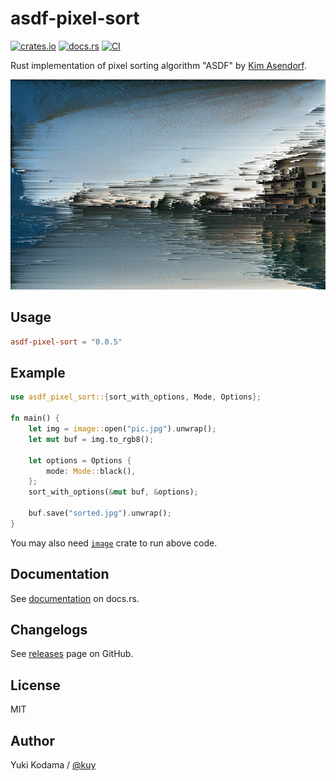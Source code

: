 # asdf-pixel-sort

[![crates.io](https://img.shields.io/crates/v/asdf-pixel-sort.svg)](https://crates.io/crates/asdf-pixel-sort)
[![docs.rs](https://docs.rs/asdf-pixel-sort/badge.svg)](https://docs.rs/asdf-pixel-sort)
[![CI](https://github.com/kuy/asdf-pixel-sort/actions/workflows/ci.yml/badge.svg)](https://github.com/kuy/asdf-pixel-sort/actions/workflows/ci.yml)

Rust implementation of pixel sorting algorithm "ASDF" by [Kim Asendorf](http://kimasendorf.com/).

![sample](./assets/sample.png)

## Usage

```toml
asdf-pixel-sort = "0.0.5"
```

## Example

```rust
use asdf_pixel_sort::{sort_with_options, Mode, Options};

fn main() {
    let img = image::open("pic.jpg").unwrap();
    let mut buf = img.to_rgb8();

    let options = Options {
        mode: Mode::black(),
    };
    sort_with_options(&mut buf, &options);

    buf.save("sorted.jpg").unwrap();
}
```

You may also need [`image`](https://crates.io/crates/image) crate to run above code.

## Documentation

See [documentation](https://docs.rs/asdf-pixel-sort) on docs.rs.

## Changelogs

See [releases](https://github.com/kuy/asdf-pixel-sort/releases) page on GitHub.

## License

MIT

## Author

Yuki Kodama / [@kuy](https://twitter.com/kuy)

